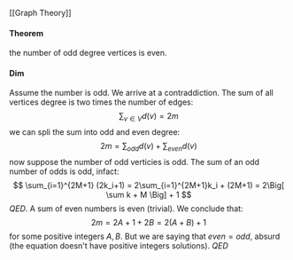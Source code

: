[[Graph Theory]]
#### Theorem
the number of odd degree vertices is even.
#### Dim 
Assume the number is odd. We arrive at a contraddiction. 
The sum of all vertices degree is two times the number of edges:
$$
\sum_{v\in V}d(v) = 2m
$$
we can spli the sum into odd and even degree:
$$
2m = \sum_{odd} d(v) + \sum_{even} d(v)
$$
now suppose the number of odd verticies is odd. The sum of an odd number of odds is odd, infact:
$$
\sum_{i=1}^{2M+1} (2k_i+1) = 2\sum_{i=1}^{2M+1}k_i + (2M+1) = 2\Big[ \sum k + M \Big] + 1
$$
$QED$.
A sum of even numbers is even (trivial). We conclude that:
$$
2m = 2A+1 + 2B = 2(A+B) + 1
$$
for some positive integers $A,B$.  But we are saying that $even=odd$, absurd (the equation doesn't have positive integers solutions). $QED$
